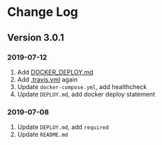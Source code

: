 # Change Log

## Version 3.0.1

### 2019-07-12

1. Add [DOCKER_DEPLOY.md](./DOCKER_DEPLOY.md)
2. Add [.travis.yml](./.travis.yml) again
3. Update `docker-compose.yml`, add healthcheck
4. Update `DEPLOY.md`, add docker deploy statement

### 2019-07-08

1. Update `DEPLOY.md`, add `required`
2. Update `README.md`